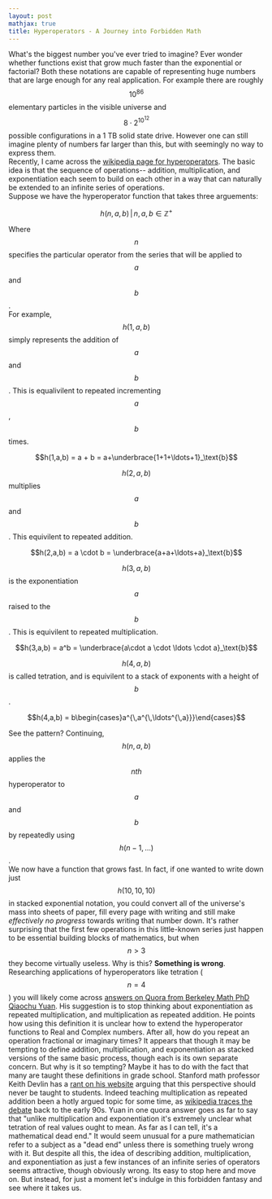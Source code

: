 ```yaml
---
layout: post
mathjax: true
title: Hyperoperators - A Journey into Forbidden Math
---
```


What's the biggest number you've ever tried to imagine? Ever wonder whether functions exist that grow much faster than the exponential or
factorial? Both these notations are capable of representing huge numbers that are large enough for any real application. For example there are roughly $$10^{86}$$ elementary particles in the visible universe and $$8\cdot2^{10^{12}}$$ possible configurations in a 1 TB solid state drive. However one can still imagine plenty of numbers far larger than this, but with seemingly no way to express them.  
Recently, I came across the [wikipedia page for hyperoperators](https://en.wikipedia.org/wiki/Hyperoperation). The basic idea is that the sequence of operations-- addition, multiplication, and exponentiation each seem to build on each other in a way that can naturally be extended to an infinite series of operations.  
Suppose we have the hyperoperator function that takes three arguements:  

$$h(n,a,b)\,|\, n, a, b \in \mathbb{Z}^{+}$$
  
Where $$n$$ specifies the particular operator from the series that will be applied to $$a$$ and $$b$$.  
For example, $$h(1,a,b)$$ simply represents the addition of $$a$$ and $$b$$. 
This is equalivilent to repeated incrementing $$a$$, $$b$$ times.  
  
$$h(1,a,b) = a + b = a+\underbrace{1+1+\ldots+1}_\text{b}$$  
  
$$h(2,a,b)$$ multiplies $$a$$ and $$b$$. This equivilent to repeated addition.  
  
$$h(2,a,b) = a \cdot b = \underbrace{a+a+\ldots+a}_\text{b}$$  
  
$$h(3,a,b)$$ is the exponentiation $$a$$ raised to the $$b$$. This is equivilent to repeated multiplication.  
  
$$h(3,a,b) = a^b = \underbrace{a\cdot a \cdot \ldots \cdot a}_\text{b}$$  
  
$$h(4,a,b)$$ is called tetration, and is equivilent to a stack of exponents with a height of $$b$$.  
  
$$h(4,a,b) = b\begin{cases}a^{\,a^{\,\ldots^{\,a}}}\end{cases}$$
  
See the pattern? Continuing, $$h(n,a,b)$$ applies the $$nth$$ hyperoperator to $$a$$ and $$b$$ by repeatedly using $$h(n-1, \ldots)$$.  
We now have a function that grows fast. In fact, if one wanted to write down just $$h(10,10,10)$$ in stacked exponential notation, you could convert all of the universe's mass into sheets of paper, fill every page with writing and still make *effectively no progress* towards writing that number down. It's rather surprising that the first few operations in this little-known series just happen to be essential building blocks of mathematics, but when $$n>3$$ they become virtually useless. Why is this? **Something is wrong**. Researching applications of hyperoperators like tetration ($$n=4$$) you will likely come across [answers on Quora from Berkeley Math PhD Qiaochu Yuan](https://www.quora.com/Why-is-exponentiation-so-much-more-applicable-to-the-real-world-than-tetration/answer/Qiaochu-Yuan-1). His suggestion is to stop thinking about exponentiation as repeated multiplication, and multiplication as repeated addition. He points how using this definition it is unclear how to extend the hyperoperator functions to Real and Complex numbers. After all, how do you repeat an operation fractional or imaginary times? It appears that though it may be tempting to define addition, multiplication, and exponentiation as stacked versions of the same basic process, though each is its own separate concern. But why is it so tempting? Maybe it has to do with the fact that many are taught these definitions in grade school. Stanford math professor Keith Devlin has a [rant on his website](https://www.maa.org/external_archive/devlin/devlin_06_08.html) arguing that this perspective should never be taught to students. Indeed teaching multiplication as repeated addition been a hotly argued topic for some time, as [wikipedia traces the debate](https://en.wikipedia.org/wiki/Multiplication_and_repeated_addition) back to the early 90s. Yuan in one quora answer goes as far to say that "unlike multiplication and exponentiation it's extremely unclear what tetration of real values ought to mean. As far as I can tell, it's a mathematical dead end." It would seem unusual for a pure mathematician refer to a subject as a "dead end" unless there is something truely wrong with it. But despite all this, the idea of describing addition, multiplication, and exponentiation as just a few instances of an infinite series of operators seems attractive, though obviously wrong. Its easy to stop here and move on. But instead, for just a moment let's indulge in this forbidden fantasy and see where it takes us. 